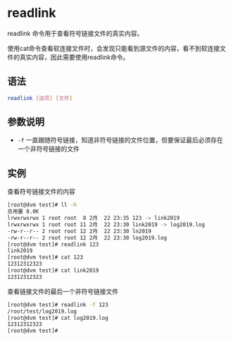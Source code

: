 # readlink

readlink 命令用于查看符号链接文件的真实内容。

使用cat命令查看软连接文件时，会发现只能看到源文件的内容，看不到软连接文件的真实内容，因此需要使用readlink命令。

## 语法

```bash
readlink [选项] [文件]
```

## 参数说明

- `-f` 一直跟随符号链接，知道非符号链接的文件位置，但要保证最后必须存在一个非符号链接的文件

## 实例

查看符号链接文件的内容

```bash
[root@dvm test]# ll -h
总用量 8.0K
lrwxrwxrwx 1 root root  8 2月  22 23:35 123 -> link2019
lrwxrwxrwx 1 root root 11 2月  22 23:30 link2019 -> log2019.log
-rw-r--r-- 2 root root 12 2月  22 23:30 ln2019
-rw-r--r-- 2 root root 12 2月  22 23:30 log2019.log
[root@dvm test]# readlink 123
link2019
[root@dvm test]# cat 123
12312312323
[root@dvm test]# cat link2019 
12312312323
```

查看链接文件的最后一个非符号链接文件

```bash
[root@dvm test]# readlink -f 123
/root/test/log2019.log
[root@dvm test]# cat log2019.log 
12312312323
[root@dvm test]# 
```